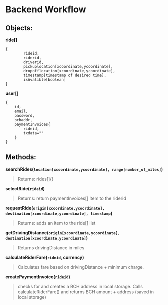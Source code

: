 # Backend Workflow

## Objects:
**ride[]**
```
{
		rideid,
		riderid,
		driverid,
		pickuplocation[xcoordinate,ycoordinate],  
		dropofflocation[xcoordinate,ycoordinate],
		timestamp[timestamp of desired time],
		isAvalible[boolean]
}
```

**user[]**
```
{
	id,
	email,
	password,
	bchaddr,
	paymentInvoices{
		rideid,
		txdata=""
	}
}
```


## Methods:

**searchRides(`location[xcoordinate,ycoordinate], range[number_of_miles]`)**
>Returns:
	rides[]{}

**selectRide(`rideid`)**
>Returns:
	return paymentInvoices[] item to the riderid

**requestRide(``origin[xcoordinate,ycoordinate],
destination[xcoordinate,ycoordinate],
timestamp``)**
>Returns:
	adds an item to the ride[] list

**getDrivingDistance(``origin[xcoordinate,ycoordinate],
destination[xcoordinate,ycoordinate]``)**
>Returns drivingDistance in miles

**calculateRiderFare(``rideid``, currency)**
>Calculates fare based on drivingDistance + minimum charge.

**createPaymentInvoice(``rideid``)**
>checks for and creates a BCH address in local storage.  Calls calculateRiderFare() and returns BCH amount + address (saved in local storage)
